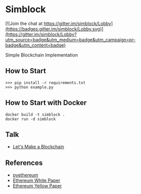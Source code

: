 # Simblock

[![Join the chat at https://gitter.im/simblock/Lobby](https://badges.gitter.im/simblock/Lobby.svg)](https://gitter.im/simblock/Lobby?utm_source=badge&utm_medium=badge&utm_campaign=pr-badge&utm_content=badge)

Simple Blockchain Implementation

## How to Start
```
>>> pip install -r requirements.txt
>>> python example.py
```

## How to Start with Docker
```
docker build -t simblock .
docker run -d simblock
```

## Talk
- [Let's Make a Blockchain](https://github.com/juinc/talks/blob/master/coscup/slides.md)

## References
- [pyethereum](https://github.com/ethereum/pyethereum)
- [Ethereum White Paper](https://github.com/ethereum/wiki/wiki/White-Paper)
- [Ethereum Yellow Paper](http://gavwood.com/paper.pdf)
